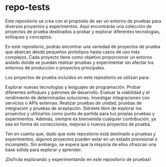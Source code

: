 # repo-tests
Este repositorio se crea con el propósito de ser un entorno de pruebas para diversos proyectos y experimentos. Aquí encontrarás una colección de proyectos de prueba destinados a probar y explorar diferentes tecnologías, enfoques y conceptos.

En este repositorio, podrás encontrar una variedad de proyectos de prueba que abarcan desde pequeños prototipos hasta casos de uso más complejos. Cada proyecto tiene como objetivo proporcionar un entorno aislado donde se puedan realizar pruebas y experimentar sin afectar los entornos de producción o proyectos principales.

Los proyectos de prueba incluidos en este repositorio se utilizan para:

Explorar nuevas tecnologías y lenguajes de programación.
Probar diferentes enfoques y patrones de desarrollo.
Evaluar la viabilidad y el rendimiento de determinadas soluciones.
Investigar integraciones con servicios o APIs externas.
Realizar pruebas de unidad, pruebas de integración y pruebas de aceptación.
Siéntete libre de explorar los proyectos y utilizarlos como punto de partida para tus propias pruebas y experimentos. Además, siempre es bienvenida cualquier contribución, ya sea en forma de correcciones, mejoras o nuevos proyectos de prueba.

Ten en cuenta que, dado que este repositorio está destinado a pruebas y experimentos, algunos proyectos pueden estar en un estado provisional o incompleto. Sin embargo, se espera que la mayoría de ellos ofrezcan una base sólida para explorar y aprender.

¡Disfruta explorando y experimentando en este repositorio de pruebas!
